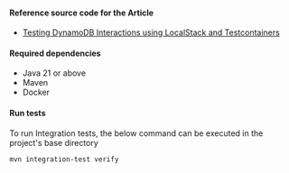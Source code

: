 #### Reference source code for the Article 
* [Testing DynamoDB Interactions using LocalStack and Testcontainers](https://community.aws/content/2dxWQAZsdc3dk5uCILAmNqEME2e/testing-dynamodb-interactions-in-spring-boot-using-localstack-and-testcontainers)

#### Required dependencies
* Java 21 or above
* Maven
* Docker

#### Run tests

To run Integration tests, the below command can be executed in the project's base directory

```bash
mvn integration-test verify
```
